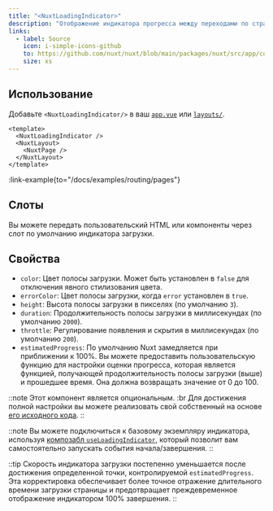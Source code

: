 ```yaml
---
title: "<NuxtLoadingIndicator>"
description: "Отображение индикатора прогресса между переходами по страницам."
links:
  - label: Source
    icon: i-simple-icons-github
    to: https://github.com/nuxt/nuxt/blob/main/packages/nuxt/src/app/components/nuxt-loading-indicator.ts
    size: xs
---
```


## Использование

Добавьте `<NuxtLoadingIndicator/>` в ваш [`app.vue`](/docs/guide/directory-structure/app) или [`layouts/`](/docs/guide/directory-structure/layouts).

```vue [app.vue]
<template>
  <NuxtLoadingIndicator />
  <NuxtLayout>
    <NuxtPage />
  </NuxtLayout>
</template>
```

:link-example{to="/docs/examples/routing/pages"}

## Слоты

Вы можете передать пользовательский HTML или компоненты через слот по умолчанию индикатора загрузки.

## Свойства

- `color`: Цвет полосы загрузки. Может быть установлен в `false` для отключения явного стилизования цвета.
- `errorColor`: Цвет полосы загрузки, когда `error` установлен в `true`.
- `height`: Высота полосы загрузки в пикселях (по умолчанию `3`).
- `duration`: Продолжительность полосы загрузки в миллисекундах (по умолчанию `2000`).
- `throttle`: Регулирование появления и скрытия в миллисекундах (по умолчанию `200`).
- `estimatedProgress`: По умолчанию Nuxt замедляется при приближении к 100%. Вы можете предоставить пользовательскую функцию для настройки оценки прогресса, которая является функцией, получающей продолжительность полосы загрузки (выше) и прошедшее время. Она должна возвращать значение от 0 до 100.

::note
Этот компонент является опциональным. :br
Для достижения полной настройки вы можете реализовать свой собственный на основе [его исходного кода](https://github.com/nuxt/nuxt/blob/main/packages/nuxt/src/app/components/nuxt-loading-indicator.ts).
::

::note
Вы можете подключиться к базовому экземпляру индикатора, используя [композабл `useLoadingIndicator`](/docs/api/composables/use-loading-indicator), который позволит вам самостоятельно запускать события начала/завершения.
::

::tip
Скорость индикатора загрузки постепенно уменьшается после достижения определенной точки, контролируемой `estimatedProgress`. Эта корректировка обеспечивает более точное отражение длительного времени загрузки страницы и предотвращает преждевременное отображение индикатором 100% завершения.
::